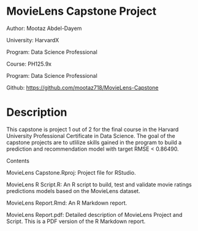 # MovieLens Capstone Project


Author: Mootaz Abdel-Dayem 

University: HarvardX

Program: Data Science Professional

Course: PH125.9x

Program: Data Science Professional

Github: https://github.com/mootaz718/MovieLens-Capstone



# Description

This capstone is project 1 out of 2 for the final course in the Harvard University Professional Certificate in Data Science. The goal of the capstone projects are to utlilize skills gained in the program to build a prediction and recommendation model with target RMSE < 0.86490.

Contents

MovieLens Capstone.Rproj: Project file for RStudio.

MovieLens R Script.R: An R script to build, test and validate movie ratings predictions models based on the MovieLens dataset.

MovieLens Report.Rmd: An R Markdown report.

MovieLens Report.pdf: Detailed description of MovieLens Project and Script. This is a PDF version of the R Markdown report.
